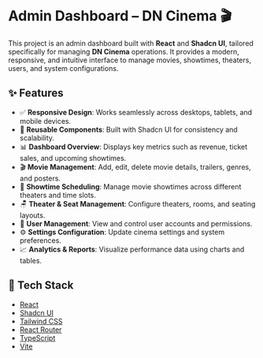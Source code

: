 # Admin Dashboard – DN Cinema 🎬

This project is an admin dashboard built with **React** and **Shadcn UI**, tailored specifically for managing **DN Cinema** operations. It provides a modern, responsive, and intuitive interface to manage movies, showtimes, theaters, users, and system configurations.

## ✨ Features

- ✅ **Responsive Design**: Works seamlessly across desktops, tablets, and mobile devices.
- 🧩 **Reusable Components**: Built with Shadcn UI for consistency and scalability.
- 📊 **Dashboard Overview**: Displays key metrics such as revenue, ticket sales, and upcoming showtimes.
- 🎬 **Movie Management**: Add, edit, delete movie details, trailers, genres, and posters.
- 📅 **Showtime Scheduling**: Manage movie showtimes across different theaters and time slots.
- 🪑 **Theater & Seat Management**: Configure theaters, rooms, and seating layouts.
- 👤 **User Management**: View and control user accounts and permissions.
- ⚙️ **Settings Configuration**: Update cinema settings and system preferences.
- 📈 **Analytics & Reports**: Visualize performance data using charts and tables.

## 🚀 Tech Stack

- [React](https://reactjs.org/)
- [Shadcn UI](https://ui.shadcn.dev/)
- [Tailwind CSS](https://tailwindcss.com/)
- [React Router](https://reactrouter.com/)
- [TypeScript](https://www.typescriptlang.org/)
- [Vite](https://vitejs.dev/)


